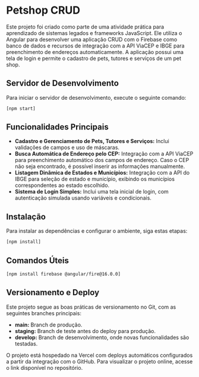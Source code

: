 # Petshop CRUD

Este projeto foi criado como parte de uma atividade prática para aprendizado de sistemas legados e frameworks JavaScript. Ele utiliza o Angular para desenvolver uma aplicação CRUD com o Firebase como banco de dados e recursos de integração com a API ViaCEP e IBGE para preenchimento de endereços automaticamente. A aplicação possui uma tela de login e permite o cadastro de pets, tutores e serviços de um pet shop.

## Servidor de Desenvolvimento

Para iniciar o servidor de desenvolvimento, execute o seguinte comando:

```bash
[npm start]
```

## Funcionalidades Principais

- **Cadastro e Gerenciamento de Pets, Tutores e Serviços:** Inclui validações de campos e uso de máscaras.
- **Busca Automática de Endereço pelo CEP:** Integração com a API ViaCEP para preenchimento automático dos campos de endereço. Caso o CEP não seja encontrado, é possível inserir as informações manualmente.
- **Listagem Dinâmica de Estados e Municípios:** Integração com a API do IBGE para seleção de estado e município, exibindo os municípios correspondentes ao estado escolhido.
- **Sistema de Login Simples:** Inclui uma tela inicial de login, com autenticação simulada usando variáveis e condicionais.

## Instalação

Para instalar as dependências e configurar o ambiente, siga estas etapas:

```bash
[npm install]
```

## Comandos Úteis

```bash
[npm install firebase @angular/fire@16.0.0]
```

## Versionamento e Deploy

Este projeto segue as boas práticas de versionamento no Git, com as seguintes branches principais:

- **main:** Branch de produção.
- **staging:** Branch de teste antes do deploy para produção.
- **develop:** Branch de desenvolvimento, onde novas funcionalidades são testadas.

O projeto está hospedado na Vercel com deploys automáticos configurados a partir da integração com o GitHub. Para visualizar o projeto online, acesse o link disponível no repositório.

